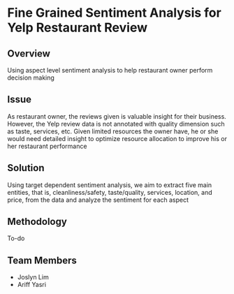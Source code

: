 # Fine Grained Sentiment Analysis for Yelp Restaurant Review 

## Overview

Using aspect level sentiment analysis to help restaurant owner perform decision making 

## Issue

As restaurant owner, the reviews given is valuable insight for their business. However, the Yelp review data is not annotated with quality dimension such as taste, services, etc. Given limited resources the owner have, he or she would need detailed insight to optimize resource allocation to improve his or her restaurant performance 

## Solution

Using target dependent sentiment analysis, we aim to extract five main entities, that is, cleanliness/safety, taste/quality, services, location, and price, from the data and analyze the sentiment for each aspect 

## Methodology

To-do


## Team Members
- Joslyn Lim
- Ariff Yasri
